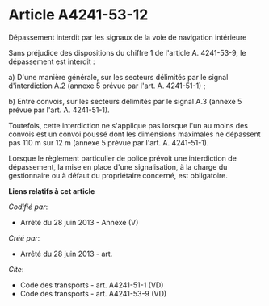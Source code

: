 # Article A4241-53-12

Dépassement interdit par les signaux de la voie de navigation intérieure 

Sans préjudice des dispositions du chiffre 1 de l'article A. 4241-53-9, le dépassement est interdit : 

a) D'une manière générale, sur les secteurs délimités par le signal d'interdiction A.2 (annexe 5 prévue par l'art. A.
4241-51-1) ; 

b) Entre convois, sur les secteurs délimités par le signal A.3 (annexe 5 prévue par l'art. A. 4241-51-1). 

Toutefois, cette interdiction ne s'applique pas lorsque l'un au moins des convois est un convoi poussé dont les dimensions
maximales ne dépassent pas 110 m sur 12 m (annexe 5 prévue par l'art. A. 4241-51-1). 

Lorsque le règlement particulier de police prévoit une interdiction de dépassement, la mise en place d'une signalisation, à
la charge du gestionnaire ou à défaut du propriétaire concerné, est obligatoire.

**Liens relatifs à cet article**

_Codifié par_:

  - Arrêté du 28 juin 2013 -  Annexe (V)

_Créé par_:

  - Arrêté du 28 juin 2013 - art.

_Cite_:

  - Code des transports - art. A4241-51-1 (VD)
  - Code des transports - art. A4241-53-9 (VD)
